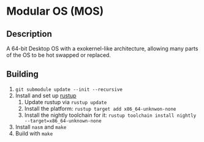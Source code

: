 # Modular OS (MOS)

## Description

A 64-bit Desktop OS with a exokernel-like architecture, allowing many parts of the OS to be hot swapped or replaced.

## Building

1. `git submodule update --init --recursive`
2. Install and set up [rustup](https://www.rust-lang.org/tools/install)
    1. Update rustup via `rustup update`
    2. Install the platform: `rustup target add x86_64-unknwon-none`
    3. Install the nightly toolchain for it: `rustup toolchain install nightly --target=x86_64-unknown-none`
3. Install `nasm` and `make`
4. Build with `make`

